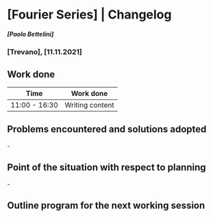 # [Fourier Series] | Changelog
##### [Paolo Bettelini]
### [Trevano], [11.11.2021]

## Work done

|     Time      |            Work done                     |
|---------------|------------------------------------------|
| 11:00 - 16:30 | Writing content |

## Problems encountered and solutions adopted

\-

## Point of the situation with respect to planning

\-

## Outline program for the next working session